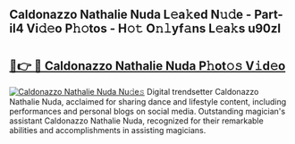 ## Caldonazzo Nathalie Nuda L𝚎a𝚔ed N𝚞𝚍e - Part-il4 Vi𝚍𝚎o P𝚑𝚘tos - H𝚘𝚝 O𝚗𝚕yf𝚊ns L𝚎a𝚔s u90zI

# <h2><a href="http://kf7g45r.oniu.top/?m=Caldonazzo+Nathalie+Nuda">🔗👉 🔴 Caldonazzo Nathalie Nuda P𝚑ot𝚘𝚜 V𝚒d𝚎o</a></h2>

[![Caldonazzo Nathalie Nuda Nu𝚍e𝚜](https://i.imgur.com/0qMVB7G.gif)](http://kf7g45r.oniu.top/?m=Caldonazzo+Nathalie+Nuda)
Digital trendsetter Caldonazzo Nathalie Nuda, acclaimed for sharing dance and lifestyle content, including performances and personal blogs on social media. Outstanding magician's assistant Caldonazzo Nathalie Nuda, recognized for their remarkable abilities and accomplishments in assisting magicians.  
